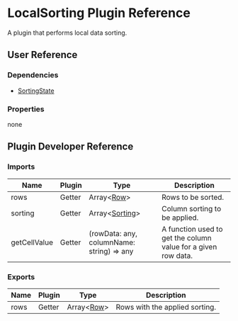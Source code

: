 # LocalSorting Plugin Reference

A plugin that performs local data sorting.

## User Reference

### Dependencies

- [SortingState](sorting-state.md)

### Properties

none

## Plugin Developer Reference

### Imports

Name | Plugin | Type | Description
-----|--------|------|------------
rows | Getter | Array&lt;[Row](grid.md#row)&gt; | Rows to be sorted.
sorting | Getter | Array&lt;[Sorting](sorting-state.md#sorting)&gt; | Column sorting to be applied.
getCellValue | Getter | (rowData: any, columnName: string) => any | A function used to get the column value for a given row data.

### Exports

Name | Plugin | Type | Description
-----|--------|------|------------
rows | Getter | Array&lt;[Row](grid.md#row)&gt; | Rows with the applied sorting.
